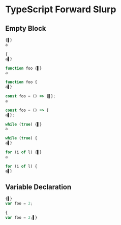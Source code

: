 # TypeScript Forward Slurp
## Empty Block
```typescript
{▌}
a
```
```typescript
{
a▌}
```

```typescript
function foo {▌}
a
```
```typescript
function foo {
a▌}
```

```typescript
const foo = () => {▌};
a
```
```typescript
const foo = () => {
a▌};
```

```typescript
while (true) {▌}
a
```
```typescript
while (true) {
a▌}
```

```typescript
for (i of l) {▌}
a
```
```typescript
for (i of l) {
a▌}
```

## Variable Declaration
```typescript
{▌}
var foo = 2;
```
```typescript
{
var foo = 2;▌}
```